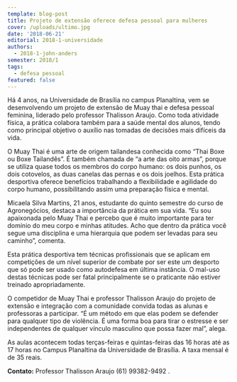 ```yaml
---
template: blog-post
title: Projeto de extensão oferece defesa pessoal para mulheres
cover: /uploads/ultimo.jpg
date: '2018-06-21'
editorial: 2018-1-universidade
authors:
  - 2018-1-john-anders
semester: 2018/1
tags:
  - defesa pessoal
featured: false
---
```

Há 4 anos, na Universidade de Brasília no campus Planaltina, vem se desenvolvendo um projeto de extensão de Muay thai e defesa pessoal feminina, liderado pelo professor Thalisson Araujo. Como toda atividade física, a prática colabora também para a saúde mental dos alunos, tendo como principal objetivo o auxílio nas tomadas de decisões mais difíceis da vida.



O Muay Thai é uma arte de origem tailandesa conhecida como “Thai Boxe ou Boxe Tailandês”. É também chamada de “a arte das oito armas”, porque se utiliza quase todos os membros do corpo humano: os dois punhos, os dois cotovelos, as duas canelas das pernas e os dois joelhos. Esta prática desportiva oferece benefícios trabalhando a flexibilidade e agilidade do corpo humano, possibilitando assim uma preparação física e mental.



Micaela Silva Martins, 21 anos, estudante do quinto semestre do curso de Agronegócios, destaca a importância da prática em sua vida.  “Eu sou apaixonada pelo Muay Thai e percebo que é muito importante para ter domínio do meu corpo e minhas atitudes. Acho que dentro da prática você segue uma disciplina e uma hierarquia que podem ser levadas para seu caminho”, comenta.



Esta prática desportiva tem técnicas profissionais que se aplicam em competições de um nível superior de combate por ser este um desporto que só pode ser usado como autodefesa em última instância. O mal-uso destas técnicas pode ser fatal principalmente se o praticante não estiver treinado apropriadamente.



O competidor de Muay Thai e professor Thalisson Araujo do projeto de extensão e integração com a comunidade convida todas as alunas e professoras a participar. “É um método em que elas podem se defender para qualquer tipo de violência. É uma forma boa para tirar o estresse e ser independentes de qualquer vínculo masculino que possa fazer mal”, alega.



As aulas acontecem todas terças-feiras e quintas-feiras das 16 horas até as 17 horas no Campus Planaltina da Universidade de Brasília. A taxa mensal é de 35 reais.

**Contato:** Professor Thalisson Araujo (61) 99382-9492
.

